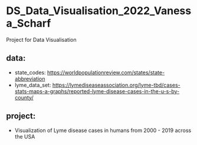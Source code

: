 # DS_Data_Visualisation_2022_Vanessa_Scharf

Project for Data Visualisation


## data:
- state_codes: https://worldpopulationreview.com/states/state-abbreviation
- lyme_data_set: https://lymediseaseassociation.org/lyme-tbd/cases-stats-maps-a-graphs/reported-lyme-disease-cases-in-the-u-s-by-county/

## project:
- Visualization of Lyme disease cases in humans from 2000 - 2019 across the USA
